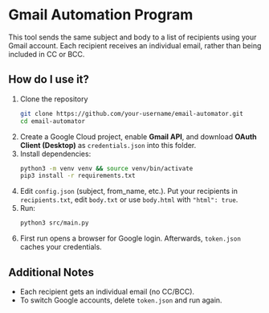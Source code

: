 # Gmail Automation Program

This tool sends the same subject and body to a list of recipients using your Gmail account.
Each recipient receives an individual email, rather than being included in CC or BCC.

## How do I use it?
1. Clone the repository
   ```bash
   git clone https://github.com/your-username/email-automator.git
   cd email-automator
   ```
2. Create a Google Cloud project, enable **Gmail API**, and download **OAuth Client (Desktop)** as `credentials.json` into this folder.
3. Install dependencies:
   ```bash
   python3 -m venv venv && source venv/bin/activate
   pip3 install -r requirements.txt
   ```
4. Edit `config.json` (subject, from_name, etc.). Put your recipients in `recipients.txt`, edit `body.txt` or use `body.html` with `"html": true`.
5. Run:
   ```bash
   python3 src/main.py
   ```
6. First run opens a browser for Google login. Afterwards, `token.json` caches your credentials.

## Additional Notes
- Each recipient gets an individual email (no CC/BCC).
- To switch Google accounts, delete `token.json` and run again.
